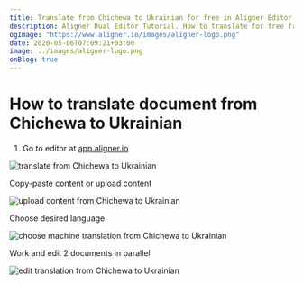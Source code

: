 ```yaml
---
title: Translate from Chichewa to Ukrainian for free in Aligner Editor
description: Aligner Dual Editor Tutorial. How to translate for free from Chichewa to Ukrainian. Aligner is multilingual document management platform. 
ogImage: "https://www.aligner.io/images/aligner-logo.png"
date: 2020-05-06T07:09:21+03:00
image: ../images/aligner-logo.png
onBlog: true
---
```


# How to translate document from Chichewa to Ukrainian

1. Go to editor at [app.aligner.io](https://app.aligner.io "Aligner App web page")

![translate from Chichewa to Ukrainian](../aligner-blank-editor.png "translate from Chichewa to Ukrainian")

Copy-paste content or upload content

![upload content from Chichewa to Ukrainian](../aligner-uploaded-document.png "upload content from Chichewa to Ukrainian")

Choose desired language

![choose machine translation from Chichewa to Ukrainian](../aligner-language-dropdown.png "choose machine translation from Chichewa to Ukrainian")

Work and edit 2 documents in parallel

![edit translation from Chichewa to Ukrainian](../aligner-double-sitded-editor.png "edit translation from Chichewa to Ukrainian")

